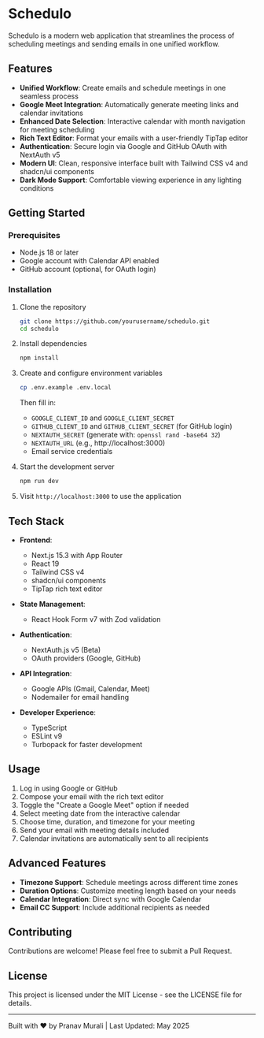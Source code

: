 # Schedulo

Schedulo is a modern web application that streamlines the process of scheduling meetings and sending emails in one unified workflow.

## Features

- **Unified Workflow**: Create emails and schedule meetings in one seamless process
- **Google Meet Integration**: Automatically generate meeting links and calendar invitations
- **Enhanced Date Selection**: Interactive calendar with month navigation for meeting scheduling
- **Rich Text Editor**: Format your emails with a user-friendly TipTap editor
- **Authentication**: Secure login via Google and GitHub OAuth with NextAuth v5
- **Modern UI**: Clean, responsive interface built with Tailwind CSS v4 and shadcn/ui components
- **Dark Mode Support**: Comfortable viewing experience in any lighting conditions

## Getting Started

### Prerequisites

- Node.js 18 or later
- Google account with Calendar API enabled
- GitHub account (optional, for OAuth login)

### Installation

1. Clone the repository
   ```bash
   git clone https://github.com/yourusername/schedulo.git
   cd schedulo
   ```

2. Install dependencies
   ```bash
   npm install
   ```

3. Create and configure environment variables
   ```bash
   cp .env.example .env.local
   ```
   
   Then fill in:
   - `GOOGLE_CLIENT_ID` and `GOOGLE_CLIENT_SECRET`
   - `GITHUB_CLIENT_ID` and `GITHUB_CLIENT_SECRET` (for GitHub login)
   - `NEXTAUTH_SECRET` (generate with: `openssl rand -base64 32`)
   - `NEXTAUTH_URL` (e.g., http://localhost:3000)
   - Email service credentials

4. Start the development server
   ```bash
   npm run dev
   ```

5. Visit `http://localhost:3000` to use the application

## Tech Stack

- **Frontend**: 
  - Next.js 15.3 with App Router
  - React 19
  - Tailwind CSS v4
  - shadcn/ui components
  - TipTap rich text editor

- **State Management**:
  - React Hook Form v7 with Zod validation

- **Authentication**: 
  - NextAuth.js v5 (Beta)
  - OAuth providers (Google, GitHub)

- **API Integration**:
  - Google APIs (Gmail, Calendar, Meet)
  - Nodemailer for email handling

- **Developer Experience**:
  - TypeScript
  - ESLint v9
  - Turbopack for faster development

## Usage

1. Log in using Google or GitHub
2. Compose your email with the rich text editor
3. Toggle the "Create a Google Meet" option if needed
4. Select meeting date from the interactive calendar
5. Choose time, duration, and timezone for your meeting
6. Send your email with meeting details included
7. Calendar invitations are automatically sent to all recipients

## Advanced Features

- **Timezone Support**: Schedule meetings across different time zones
- **Duration Options**: Customize meeting length based on your needs
- **Calendar Integration**: Direct sync with Google Calendar
- **Email CC Support**: Include additional recipients as needed

## Contributing

Contributions are welcome! Please feel free to submit a Pull Request.

## License

This project is licensed under the MIT License - see the LICENSE file for details.

---

Built with ❤️ by Pranav Murali | Last Updated: May 2025
